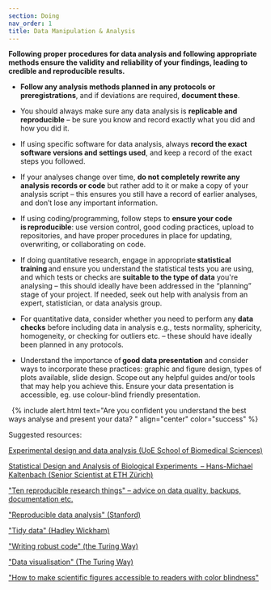 ```yaml
---
section: Doing
nav_order: 1
title: Data Manipulation & Analysis
---
```



**Following proper procedures for data analysis and following appropriate methods ensure the validity and reliability of your findings, leading to credible and reproducible results.**

 
  - **Follow any analysis methods planned in any protocols or preregistrations**, and if deviations are required, **document these**. 

  - You should always make sure any data analysis is **replicable and reproducible** – be sure you know and record exactly what you did and how you did it.  

  - If using specific software for data analysis, always **record the exact software versions and settings used**, and keep a record of the exact steps you followed.  

  - If your analyses change over time, **do not completely rewrite any analysis records or code** but rather add to it or make a copy of your analysis script – this ensures you still have a record of earlier analyses, and don’t lose any important information. 

  - If using coding/programming, follow steps to **ensure your code is reproducible**: use version control, good coding practices, upload to repositories, and have proper procedures in place for updating, overwriting, or collaborating on code.   

  - If doing quantitative research, engage in appropriate **statistical training** and ensure you understand the statistical tests you are using, and which tests or checks are **suitable to the type of data** you're analysing – this should ideally have been addressed in the “planning” stage of your project. If needed, seek out help with analysis from an expert, statistician, or data analysis group. 

  - For quantitative data, consider whether you need to perform any **data checks** before including data in analysis e.g., tests normality, sphericity, homogeneity, or checking for outliers etc. – these should have ideally been planned in any protocols.  

  - Understand the importance of **good data presentation** and consider ways to incorporate these practices: graphic and figure design, types of plots available, slide design. Scope out any helpful guides and/or tools that may help you achieve this. Ensure your data presentation is accessible, eg. use colour-blind friendly presentation. 

  
{% include alert.html text="Are you confident you understand the best ways analyse and present your data? " align="center" color="success" %}


 

Suggested resources:   

[Experimental design and data analysis (UoE School of Biomedical Sciences)](https://www.ed.ac.uk/biomedical-sciences/experimental-design-and-data-analysis/)

[Statistical Design and Analysis of Biological Experiments  – Hans-Michael Kaltenbach (Senior Scientist at ETH Zürich)](https://n.ethz.ch/~kahans/doe2021/)

["Ten reproducible research things" – advice on data quality, backups, documentation etc.](https://guereslib.github.io/ten-reproducible-research-things/)

["Reproducible data analysis" (Stanford)](https://poldrack.github.io/psych-open-science-guide/4_reproducibleanalysis.html)

["Tidy data" (Hadley Wickham)](https://www.jstatsoft.org/article/view/v059i10)

["Writing robust code" (the Turing Way)](https://the-turing-way.netlify.app/reproducible-research/code-quality/code-quality-robust)

["Data visualisation" (The Turing Way)](https://book.the-turing-way.org/reproducible-research/rdm/rdm-visualisation)

["How to make scientific figures accessible to readers with color blindness"](https://www.ascb.org/diversity-equity-and-inclusion/how-to-make-scientific-figures-accessible-to-readers-with-color-blindness/)
